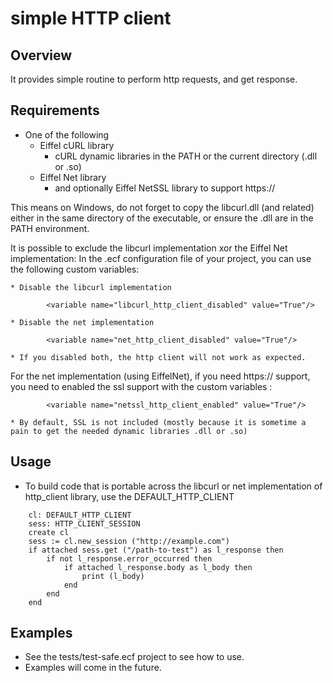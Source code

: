 # simple HTTP client

## Overview
It provides simple routine to perform http requests, and get response.

## Requirements
* One of the following
	- Eiffel cURL library
		- cURL dynamic libraries in the PATH or the current directory (.dll or .so)
	- Eiffel Net library 
		- and optionally Eiffel NetSSL library to support https://

This means on Windows, do not forget to copy the libcurl.dll (and related) either in the same directory of the executable, or ensure the .dll are in the PATH environment.

It is possible to exclude the libcurl implementation xor the Eiffel Net implementation:
	In the .ecf configuration file of your project, you can use the following custom variables:

	* Disable the libcurl implementation
```
		<variable name="libcurl_http_client_disabled" value="True"/>
```

	* Disable the net implementation
```
		<variable name="net_http_client_disabled" value="True"/>
```

	* If you disabled both, the http client will not work as expected.

For the net implementation (using EiffelNet), if you need https:// support, you need to enabled the ssl support with the custom variables :
```
		<variable name="netssl_http_client_enabled" value="True"/>
```
	* By default, SSL is not included (mostly because it is sometime a pain to get the needed dynamic libraries .dll or .so)

## Usage
* To build code that is portable across the libcurl or net implementation of http_client library, use the DEFAULT_HTTP_CLIENT

```
	cl: DEFAULT_HTTP_CLIENT
	sess: HTTP_CLIENT_SESSION
	create cl
	sess := cl.new_session ("http://example.com")
	if attached sess.get ("/path-to-test") as l_response then
		if not l_response.error_occurred then
			if attached l_response.body as l_body then
				print (l_body)
			end
		end
	end
```

## Examples
* See the tests/test-safe.ecf project to see how to use.
* Examples will come in the future.

